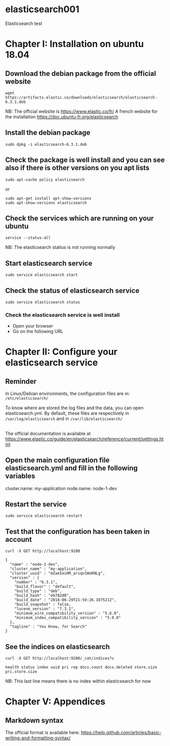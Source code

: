 # elasticsearch001
Elasticsearch test

# Chapter I: Installation on ubuntu 18.04

## Download the debian package from the official website
```
wget https://artifacts.elastic.co/downloads/elasticsearch/elasticsearch-6.3.1.deb
```

NB:
The official website is https://www.elastic.co/fr/
A french website for the installation https://doc.ubuntu-fr.org/elasticsearch

## Install the debian package
```
sudo dpkg -i elasticsearch-6.3.1.deb
```

## Check the package is well install and you can see also if there is other versions on you apt lists
```
sudo apt-cache policy elasticsearch
```
or
```
sudo apt-get install apt-show-versions
sudo apt-show-versions elasticsearch
```

## Check the services which are running on your ubuntu
```
service --status-all
```

NB:
The elasticsearch statius is not running normally

## Start elasticsearch service
```
sudo service elasticsearch start
```

## Check the status of elasticsearch service
```
sudo service elasticsearch status
```

### Check the elasticsearch service is well install
- Open your browser
- Go on the following URL


# Chapter II: Configure your elasticsearch service

## Reminder
In Linux/Debian environments, the configuration files are in:
`/etc/elasticsearch/`

To know where are stored the log files and the data, you can open elasticsearch.yml.
By default, these files are respectively in `/var/log/elasticsearch` and in `/var/lib/elasticsearch/`

##
The official documentation is available at https://www.elastic.co/guide/en/elasticsearch/reference/current/settings.html

## Open the main configuration file elasticsearch.yml and fill in the following variables
cluster.name: my-application
node.name: node-1-dev

## Restart the service
```
sudo service elasticsearch restart
```

## Test that the configuration has been taken in account
```
curl -X GET http://localhost:9200

{
  "name" : "node-1-dev",
  "cluster_name" : "my-application",
  "cluster_uuid" : "mZaeIeiHR_ariqn1WoKNLg",
  "version" : {
    "number" : "6.3.1",
    "build_flavor" : "default",
    "build_type" : "deb",
    "build_hash" : "eb782d0",
    "build_date" : "2018-06-29T21:59:26.107521Z",
    "build_snapshot" : false,
    "lucene_version" : "7.3.1",
    "minimum_wire_compatibility_version" : "5.6.0",
    "minimum_index_compatibility_version" : "5.0.0"
  },
  "tagline" : "You Know, for Search"
}
```

## See the indices on elasticsearch
```
curl -X GET http://localhost:9200/_cat/indices?v

health status index uuid pri rep docs.count docs.deleted store.size pri.store.size
```

NB: This last line means there is no index within elasticsearch for now

# Chapter V: Appendices

## Markdown syntax
The official format is available here: https://help.github.com/articles/basic-writing-and-formatting-syntax/

